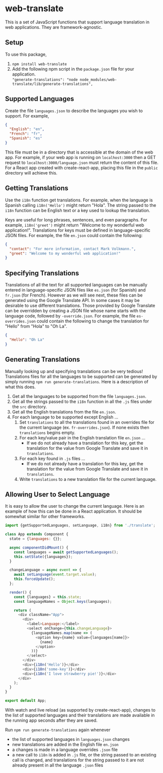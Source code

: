 # web-translate

This is a set of JavaScript functions that support
language translation in web applications.
They are framework-agnostic.

## Setup

To use this package,

1. `npm install web-translate`
2. Add the following npm script in the `package.json` file for your application.\
   `"generate-translations": "node node_modules/web-translate/lib/generate-translations",`

## Supported Languages

Create the file `languages.json` to describe the languages you wish to support.
For example,

```json
{
  "English": "en",
  "French": "fr",
  "Spanish": "es"
}
```

This file must be in a directory that is accessible at the domain of the web app.
For example, if your web app is running on `localhost:3000`
then a GET request to `localhost:3000/language.json`
must return the content of this file.
For a React app created with create-react-app,
placing this file in the `public` directory will achieve this.

## Getting Translations

Use the `i18n` function get translations.
For example, when the language is Spanish
calling `i18n('Hello')` might return "Hola".
The string passed to the `i18n` function can be
English text or a key used to lookup the translation.

Keys are useful for long phrases, sentences, and even paragraphs.
For example, `i18n('greet')` might return
"Welcome to my wonderful web application!".
Translations for keys must be defined in language-specific JSON files.
For example, the file `en.json` could contain the following:

```json
{
  "contact": "For more information, contact Mark Volkmann.",
  "greet": "Welcome to my wonderful web application!"
}
```

## Specifying Translations

Translations of all the text for all supported languages
can be manually entered in language-specific JSON files
like `es.json` (for Spanish) and `fr.json` (for French).
However as we will see next, these files can be generated
using the Google Translate API.
In some cases it may be desirable to use different translations.
Those provided by Google Translate can be overridden by
creating a JSON file whose name starts with the language code,
followed by `-override.json`.
For example, the file `es-overrides.json` could contain
the following to change the translation for "Hello"
from "Hola" to "Oh La".

```json
{
  "Hello": "Oh La"
}
```

## Generating Translations

Manually looking up and specifying translations can be very tedious!
Translations files for all the languages to be supported
can be generated by simply running `npm run generate-translations`.
Here is a description of what this does.

1. Get all the languages to be supported from the file `languages.json`.
2. Get all the strings passed to the `i18n` function
   in all the `.js` files under the `src` directory.
3. Get all the English translations from the file `en.json`.
4. For each language to be supported except English ...
   1. Set `translations` to all the translations found
      in an overrides file for the current language
      (ex. `fr-overrides.json`).
      If none exists then `translations` begins empty.
   2. For each key/value pair in the English translation file `en.json` ...
      - If we do not already have a translation for this key,
        get the translation for the value from Google Translate
        and save it in `translations`.
   3. For each key found in `.js` files ...
      - If we do not already have a translation for this key,
        get the translation for the value from Google Translate
        and save it in `translations`.
   4. Write `translations` to a new translation file for the current language.

## Allowing User to Select Language

It is easy to allow the user to change the current language.
Here is an example of how this can be done in a React application.
It should be somewhat similar for other frameworks.

```js
import {getSupportedLanguages, setLanguage, i18n} from './translate';

class App extends Component {
  state = {languages: {}};

  async componentDidMount() {
    const languages = await getSupportedLanguages();
    this.setState({languages});
  }

  changeLanguage = async event => {
    await setLanguage(event.target.value);
    this.forceUpdate();
  };

  render() {
    const {languages} = this.state;
    const languageNames = Object.keys(languages);

    return (
      <div className="App">
        <div>
          <label>Language:</label>
          <select onChange={this.changeLanguage}>
            {languageNames.map(name => (
              <option key={name} value={languages[name]}>
                {name}
              </option>
            ))}
          </select>
        </div>
        <div>{i18n('Hello')}</div>
        <div>{i18n('some-key')}</div>
        <div>{i18n('I love strawberry pie!')}</div>
      </div>
    );
  }
}

export default App;
```

With watch and live reload (as supported by create-react-app),
changes to the list of supported languages and their translations
are made available in the running app seconds after they are saved.

Run `npm run generate-translations` again whenever

- the list of supported languages in `languages.json` changes
- new translations are added in the English file `en.json`
- a changes is made in a language overrides `.json` file
- a new call to `i18n` is added in `.js` file,
  or the string passed to an existing call is changed,
  and translations for the string passed to it
  are not already present in all the language `.json` files
